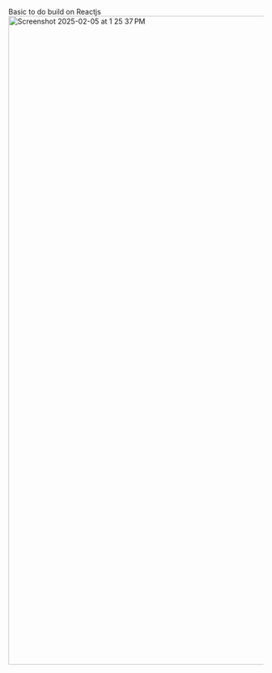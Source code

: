 Basic to do build on Reactjs
<img width="1280" alt="Screenshot 2025-02-05 at 1 25 37 PM" src="https://github.com/user-attachments/assets/507588aa-a5eb-4907-870d-6c08ab468d6e" />


